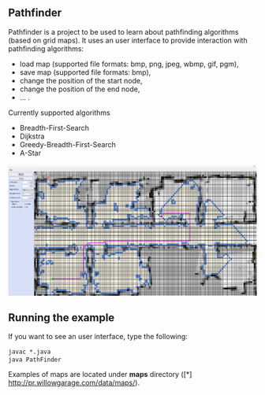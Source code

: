 ## Pathfinder ##

Pathfinder is a project to be used to learn about pathfinding algorithms (based on grid maps). It uses an user interface to provide interaction with pathfinding algorithms:

* load map (supported file formats: bmp, png, jpeg, wbmp, gif, pgm),
* save map (supported file formats: bmp),
* change the position of the start node,
* change the position of the end node,
* ... .

Currently supported algorithms

* Breadth-First-Search
* Dijkstra
* Greedy-Breadth-First-Search
* A-Star

![dijkstra](./img/screen-dijkstra.png)

Running the example
------------------

If you want to see an user interface, type the following:

```
javac *.java
java PathFinder
```

Examples of maps are located under **maps** directory ([*] http://pr.willowgarage.com/data/maps/).

